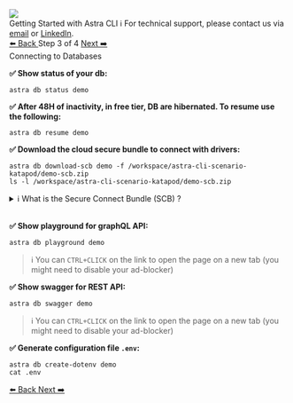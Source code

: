 <!-- TOP -->
<div class="top">
  <img class="scenario-academy-logo" src="https://datastax-academy.github.io/katapod-shared-assets/images/ds-academy-2023.svg" />
  <div class="scenario-title-section">
    <span class="scenario-title">Getting Started with Astra CLI</span>
    <span class="scenario-subtitle">ℹ️ For technical support, please contact us via <a href="mailto:cedrick.lunven@datastax.com">email</a> or <a href="https://dtsx.io/cedrick">LinkedIn</a>.</span>
  </div>
</div>

<!-- NAVIGATION -->
<div id="navigation-top" class="navigation-top">
 <a href='command:katapod.loadPage?[{"step":"step2"}]' 
   class="btn btn-dark navigation-top-left">⬅️ Back
 </a>
<span class="step-count"> Step 3 of 4</span>
 <a href='command:katapod.loadPage?[{"step":"finish"}]' 
    class="btn btn-dark navigation-top-right">Next ➡️
  </a>
</div>

<!-- CONTENT -->

<div class="step-title">Connecting to Databases</div>

**✅ Show status of your db:**

```
astra db status demo
```

**✅ After 48H of inactivity, in free tier, DB are hibernated. To resume use the following:**

```
astra db resume demo
```

**✅ Download the cloud secure bundle to connect with drivers:**

```
astra db download-scb demo -f /workspace/astra-cli-scenario-katapod/demo-scb.zip
ls -l /workspace/astra-cli-scenario-katapod/demo-scb.zip
```

<details><summary>ℹ️ What is the Secure Connect Bundle (SCB) ?</summary>
A Secure Connect Bundle for Datastax Astra is a zip file containing the necessary certificates and configuration files to establish a secure connection between an application and a DataStax Astra database. It contains a set of credentials and settings for authentication, encryption, and access control. The Secure Connect Bundle ensures secure communication between the application and the database by using Transport Layer Security (TLS) and verifying the identity of both parties.
</details>
&nbsp;

**✅ Show playground for graphQL API:**

```
astra db playground demo
```

> ℹ️ You can `CTRL+CLICK` on the link to open the page on a new tab (you might need to disable your ad-blocker)

**✅ Show swagger for REST API:**

```
astra db swagger demo
```

> ℹ️ You can `CTRL+CLICK` on the link to open the page on a new tab (you might need to disable your ad-blocker)

**✅ Generate configuration file `.env`:**

```
astra db create-dotenv demo
cat .env
```

<!-- NAVIGATION -->
<div id="navigation-bottom" class="navigation-bottom">
 <a href='command:katapod.loadPage?[{"step":"step2"}]'
   class="btn btn-dark navigation-bottom-left">⬅️ Back
 </a>
 <a href='command:katapod.loadPage?[{"step":"finish"}]'
    class="btn btn-dark navigation-bottom-right">Next ➡️
  </a>
</div>



